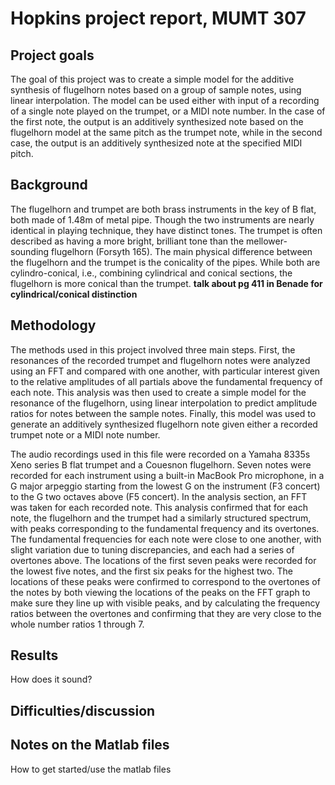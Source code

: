 # Hopkins project report, MUMT 307

## Project goals
The goal of this project was to create a simple model for the additive synthesis of flugelhorn notes based on a group of sample notes, using linear interpolation. The model can be used either with input of a recording of a single note played on the trumpet, or a MIDI note number. In the case of the first note, the output is an additively synthesized note based on the flugelhorn model at the same pitch as the trumpet note, while in the second case, the output is an additively synthesized note at the specified MIDI pitch. 

## Background
The flugelhorn and trumpet are both brass instruments in the key of B flat, both made of 1.48m of metal pipe. Though the two instruments are nearly identical in playing technique, they have distinct tones. The trumpet is often described as having a more bright, brilliant tone than the mellower-sounding flugelhorn (Forsyth 165). The main physical difference between the flugelhorn and the trumpet is the conicality of the pipes. While both are cylindro-conical, i.e., combining cylindrical and conical sections, the flugelhorn is more conical than the trumpet. **talk about pg 411 in Benade for cylindrical/conical distinction**

## Methodology
The methods used in this project involved three main steps. First, the resonances of the recorded trumpet and flugelhorn notes were analyzed using an FFT and compared with one another, with particular interest given to the relative amplitudes of all partials above the fundamental frequency of each note. This analysis was then used to create a simple model for the resonance of the flugelhorn, using linear interpolation to predict amplitude ratios for notes between the sample notes. Finally, this model was used to generate an additively synthesized flugelhorn note given either a recorded trumpet note or a MIDI note number. 

The audio recordings used in this file were recorded on a Yamaha 8335s Xeno series B flat trumpet and a Couesnon flugelhorn. Seven notes were recorded for each instrument using a built-in MacBook Pro microphone, in a G major arpeggio starting from the lowest G on the instrument (F3 concert) to the G two octaves above (F5 concert). In the analysis section, an FFT was taken for each recorded note. This analysis confirmed that for each note, the flugelhorn and the trumpet had a similarly structured spectrum, with peaks corresponding to the fundamental frequency and its overtones. The fundamental frequencies for each note were close to one another, with slight variation due to tuning discrepancies, and each had a series of overtones above. The locations of the first seven peaks were recorded for the lowest five notes, and the first six peaks for the highest two. The locations of these peaks were confirmed to correspond to the overtones of the notes by both viewing the locations of the peaks on the FFT graph to make sure they line up with visible peaks, and by calculating the frequency ratios between the overtones and confirming that they are very close to the whole number ratios 1 through 7. 



## Results
How does it sound?

## Difficulties/discussion


## Notes on the Matlab files
How to get started/use the matlab files
